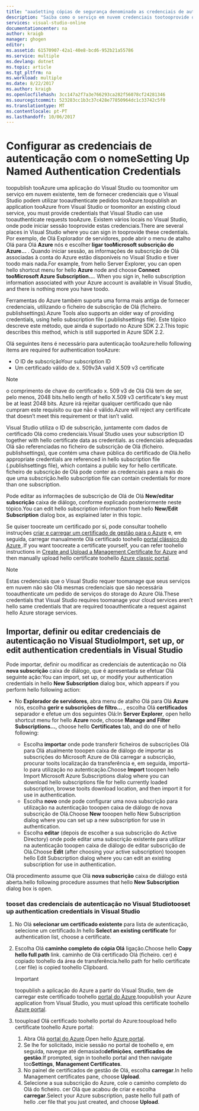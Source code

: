 ```yaml
---
title: "aaaSetting cópias de segurança denominado as credenciais de autenticação | Microsoft Docs"
description: "Saiba como o serviço em nuvem credenciais tootooprovide que o Visual Studio podem utilizar tooauthenticate pedidos tooAzure toopublish tooAzure uma aplicação do Visual Studio ou toomonitor existente... "
services: visual-studio-online
documentationcenter: na
author: kraigb
manager: ghogen
editor: 
ms.assetid: 61570907-42a1-40e8-bcd6-952b21a55786
ms.service: multiple
ms.devlang: dotnet
ms.topic: article
ms.tgt_pltfrm: na
ms.workload: multiple
ms.date: 8/22/2017
ms.author: kraigb
ms.openlocfilehash: 3cc147a2f7a3e766293ca282f56078cf24281346
ms.sourcegitcommit: 523283cc1b3c37c428e77850964dc1c33742c5f0
ms.translationtype: MT
ms.contentlocale: pt-PT
ms.lasthandoff: 10/06/2017
---
```

# <a name="setting-up-named-authentication-credentials"></a><span data-ttu-id="bae10-103">Configurar as credenciais de autenticação com o nome</span><span class="sxs-lookup"><span data-stu-id="bae10-103">Setting Up Named Authentication Credentials</span></span>
<span data-ttu-id="bae10-104">toopublish tooAzure uma aplicação do Visual Studio ou toomonitor um serviço em nuvem existente, tem de fornecer credenciais que o Visual Studio podem utilizar tooauthenticate pedidos tooAzure.</span><span class="sxs-lookup"><span data-stu-id="bae10-104">toopublish an application tooAzure from Visual Studio or toomonitor an existing cloud service, you must provide credentials that Visual Studio can use tooauthenticate requests tooAzure.</span></span> <span data-ttu-id="bae10-105">Existem vários locais no Visual Studio, onde pode iniciar sessão tooprovide estas credenciais.</span><span class="sxs-lookup"><span data-stu-id="bae10-105">There are several places in Visual Studio where you can sign in tooprovide these credentials.</span></span> <span data-ttu-id="bae10-106">Por exemplo, de Olá Explorador de servidores, pode abrir o menu de atalho Olá para Olá **Azure** nós e escolher **ligar tooMicrosoft subscrição do Azure...** . Quando iniciar sessão, as informações de subscrição de Olá associadas à conta do Azure estão disponíveis no Visual Studio e tiver toodo mais nada.</span><span class="sxs-lookup"><span data-stu-id="bae10-106">For example, from hello Server Explorer, you can open hello shortcut menu for hello **Azure** node and choose **Connect tooMicrosoft Azure Subscription...**. When you sign in, hello subscription information associated with your Azure account is available in Visual Studio, and there is nothing more you have toodo.</span></span>

<span data-ttu-id="bae10-107">Ferramentas do Azure também suporta uma forma mais antiga de fornecer credenciais, utilizando o ficheiro de subscrição de Olá (ficheiro. publishsettings).</span><span class="sxs-lookup"><span data-stu-id="bae10-107">Azure Tools also supports an older way of providing credentials, using hello subscription file (.publishsettings file).</span></span> <span data-ttu-id="bae10-108">Este tópico descreve este método, que ainda é suportado no Azure SDK 2.2.</span><span class="sxs-lookup"><span data-stu-id="bae10-108">This topic describes this method, which is still supported in Azure SDK 2.2.</span></span>

<span data-ttu-id="bae10-109">Olá seguintes itens é necessário para autenticação tooAzure:</span><span class="sxs-lookup"><span data-stu-id="bae10-109">hello following items are required for authentication tooAzure:</span></span>

* <span data-ttu-id="bae10-110">O ID de subscrição</span><span class="sxs-lookup"><span data-stu-id="bae10-110">Your subscription ID</span></span>
* <span data-ttu-id="bae10-111">Um certificado válido de x. 509v3</span><span class="sxs-lookup"><span data-stu-id="bae10-111">A valid X.509 v3 certificate</span></span>

> [!NOTE]
> <span data-ttu-id="bae10-112">o comprimento de chave do certificado x. 509 v3 de Olá Olá tem de ser, pelo menos, 2048 bits.</span><span class="sxs-lookup"><span data-stu-id="bae10-112">hello length of hello X.509 v3 certificate's key must be at least 2048 bits.</span></span> <span data-ttu-id="bae10-113">Azure irá rejeitar qualquer certificado que não cumpram este requisito ou que não é válido.</span><span class="sxs-lookup"><span data-stu-id="bae10-113">Azure will reject any certificate that doesn’t meet this requirement or that isn’t valid.</span></span>
>
>

<span data-ttu-id="bae10-114">Visual Studio utiliza o ID de subscrição, juntamente com dados de certificado Olá como credenciais.</span><span class="sxs-lookup"><span data-stu-id="bae10-114">Visual Studio uses your subscription ID together with hello certificate data as credentials.</span></span> <span data-ttu-id="bae10-115">as credenciais adequadas Olá são referenciadas no ficheiro de subscrição de Olá (ficheiro. publishsettings), que contém uma chave pública do certificado de Olá.</span><span class="sxs-lookup"><span data-stu-id="bae10-115">hello appropriate credentials are referenced in hello subscription file (.publishsettings file), which contains a public key for hello certificate.</span></span> <span data-ttu-id="bae10-116">ficheiro de subscrição de Olá pode conter as credenciais para a mais do que uma subscrição.</span><span class="sxs-lookup"><span data-stu-id="bae10-116">hello subscription file can contain credentials for more than one subscription.</span></span>

<span data-ttu-id="bae10-117">Pode editar as informações de subscrição de Olá de Olá **New/editar subscrição** caixa de diálogo, conforme explicado posteriormente neste tópico.</span><span class="sxs-lookup"><span data-stu-id="bae10-117">You can edit hello subscription information from hello **New/Edit Subscription** dialog box, as explained later in this topic.</span></span>

<span data-ttu-id="bae10-118">Se quiser toocreate um certificado por si, pode consultar toohello instruções [criar e carregar um certificado de gestão para o Azure](https://msdn.microsoft.com/library/windowsazure/gg551722.aspx) e, em seguida, carregar manualmente Olá certificado toohello [portal clássico do Azure ](http://go.microsoft.com/fwlink/?LinkID=213885).</span><span class="sxs-lookup"><span data-stu-id="bae10-118">If you want toocreate a certificate yourself, you can refer toohello instructions in [Create and Upload a Management Certificate for Azure](https://msdn.microsoft.com/library/windowsazure/gg551722.aspx) and then manually upload hello certificate toohello [Azure classic portal](http://go.microsoft.com/fwlink/?LinkID=213885).</span></span>

> [!NOTE]
> <span data-ttu-id="bae10-119">Estas credenciais que o Visual Studio requer toomanage que seus serviços em nuvem não são Olá mesmas credenciais que são necessária tooauthenticate um pedido de serviços do storage do Azure Olá.</span><span class="sxs-lookup"><span data-stu-id="bae10-119">These credentials that Visual Studio requires toomanage your cloud services aren’t hello same credentials that are required tooauthenticate a request against hello Azure storage services.</span></span>
>
>

## <a name="import-set-up-or-edit-authentication-credentials-in-visual-studio"></a><span data-ttu-id="bae10-120">Importar, definir ou editar credenciais de autenticação no Visual Studio</span><span class="sxs-lookup"><span data-stu-id="bae10-120">Import, set up, or edit authentication credentials in Visual Studio</span></span>
<span data-ttu-id="bae10-121">Pode importar, definir ou modificar as credenciais de autenticação no Olá **nova subscrição** caixa de diálogo, que é apresentada se efetuar Olá seguinte ação:</span><span class="sxs-lookup"><span data-stu-id="bae10-121">You can import, set up, or modify your authentication credentials in hello **New Subscription** dialog box, which appears if you perform hello following action:</span></span>

* <span data-ttu-id="bae10-122">No **Explorador de servidores**, abra menu de atalho Olá para Olá **Azure** nós, escolha **gerir e subscrições de filtro...** , escolha Olá **certificados** separador e efetue um dos seguintes Olá:</span><span class="sxs-lookup"><span data-stu-id="bae10-122">In **Server Explorer**, open hello shortcut menu for hello **Azure** node, choose **Manage and Filter Subscriptions...**, choose hello **Certificates** tab, and do one of hello following:</span></span>

    * <span data-ttu-id="bae10-123">Escolha **importar** onde pode transferir ficheiros de subscrições Olá para Olá atualmente tooopen caixa de diálogo de importar as subscrições do Microsoft Azure de Olá carregar a subscrição, procurar tooits localização da transferência e, em seguida, importá-lo para utilização no autenticação.</span><span class="sxs-lookup"><span data-stu-id="bae10-123">Choose **Import** tooopen hello Import Microsoft Azure Subscriptions dialog where you can download hello  subscriptions file for hello currently loaded subscription, browse tooits download location, and then import it for use in authentication.</span></span>
    * <span data-ttu-id="bae10-124">Escolha **novo** onde pode configurar uma nova subscrição para utilização na autenticação tooopen caixa de diálogo de nova subscrição de Olá.</span><span class="sxs-lookup"><span data-stu-id="bae10-124">Choose **New** tooopen hello New Subscription dialog where you can set up a new subscription for use in authentication.</span></span>
    * <span data-ttu-id="bae10-125">Escolha **editar** (depois de escolher a sua subscrição do Active Directory) onde pode editar uma subscrição existente para utilizar na autenticação tooopen caixa de diálogo de editar subscrição de Olá.</span><span class="sxs-lookup"><span data-stu-id="bae10-125">Choose **Edit** (after choosing your active subscription) tooopen hello Edit Subscription dialog where you can edit an existing subscription for use in authentication.</span></span> 

<span data-ttu-id="bae10-126">Olá procedimento assume que Olá **nova subscrição** caixa de diálogo está aberta.</span><span class="sxs-lookup"><span data-stu-id="bae10-126">hello following procedure assumes that hello **New Subscription** dialog box is open.</span></span>

### <a name="tooset-up-authentication-credentials-in-visual-studio"></a><span data-ttu-id="bae10-127">tooset das credenciais de autenticação no Visual Studio</span><span class="sxs-lookup"><span data-stu-id="bae10-127">tooset up authentication credentials in Visual Studio</span></span>
1. <span data-ttu-id="bae10-128">No Olá **selecionar um certificado existente** para lista de autenticação, selecione um certificado.</span><span class="sxs-lookup"><span data-stu-id="bae10-128">In hello **Select an existing certificate** for authentication list, choose a certificate.</span></span>
2. <span data-ttu-id="bae10-129">Escolha Olá **caminho completo do cópia Olá** ligação.</span><span class="sxs-lookup"><span data-stu-id="bae10-129">Choose hello **Copy hello full path** link.</span></span> <span data-ttu-id="bae10-130">caminho de Olá certificado Olá (ficheiro. cer) é copiado toohello da área de transferência.</span><span class="sxs-lookup"><span data-stu-id="bae10-130">hello path for hello certificate (.cer file) is copied toohello Clipboard.</span></span>

   > [!IMPORTANT]
   > <span data-ttu-id="bae10-131">toopublish a aplicação do Azure a partir do Visual Studio, tem de carregar este certificado toohello [portal do Azure](http://go.microsoft.com/fwlink/p/?LinkID=525040).</span><span class="sxs-lookup"><span data-stu-id="bae10-131">toopublish your Azure application from Visual Studio, you must upload this certificate toohello [Azure portal](http://go.microsoft.com/fwlink/p/?LinkID=525040).</span></span>
   >
   >
3. <span data-ttu-id="bae10-132">tooupload Olá certificado toohello portal do Azure:</span><span class="sxs-lookup"><span data-stu-id="bae10-132">tooupload hello certificate toohello Azure portal:</span></span>

   1. <span data-ttu-id="bae10-133">Abra Olá [portal do Azure](http://go.microsoft.com/fwlink/p/?LinkID=525040).</span><span class="sxs-lookup"><span data-stu-id="bae10-133">Open hello [Azure portal](http://go.microsoft.com/fwlink/p/?LinkID=525040).</span></span>
   2. <span data-ttu-id="bae10-134">Se lhe for solicitado, inicie sessão no portal de toohello e, em seguida, navegue até demasiado**definições**, **certificados de gestão**.</span><span class="sxs-lookup"><span data-stu-id="bae10-134">If prompted, sign in toohello portal and then navigate too**Settings**, **Management Certificates**.</span></span>
   3. <span data-ttu-id="bae10-135">No painel de certificados de gestão de Olá, escolha **carregar**.</span><span class="sxs-lookup"><span data-stu-id="bae10-135">In hello Management certificates pane, choose **Upload**.</span></span>
   4. <span data-ttu-id="bae10-136">Selecione a sua subscrição do Azure, cole o caminho completo do Olá do ficheiro. cer Olá que acabou de criar e escolha **carregar**.</span><span class="sxs-lookup"><span data-stu-id="bae10-136">Select your Azure subscription, paste hello full path of hello .cer file that you just created, and choose **Upload**.</span></span>
